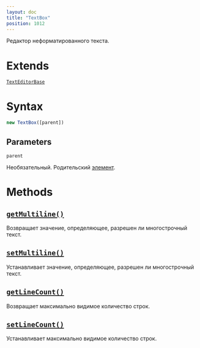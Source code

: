 ```yaml
---
layout: doc
title: "TextBox"
position: 1012
---
```


Редактор неформатированного текста.

# Extends

[`TextEditorBase`](../TextEditorBase/)

# Syntax

```js
new TextBox([parent])
```

## Parameters

`parent`

Необязательный. Родительский [элемент](../../KeyConcepts/Element/).

# Methods

## [`getMultiline()`](TextBox.getMultiline/)

Возвращает значение, определяющее, разрешен ли многострочный текст.

## [`setMultiline()`](TextBox.setMultiline/)

Устанавливает значение, определяющее, разрешен ли многострочный текст.

## [`getLineCount()`](TextBox.getLineCount/)

Возвращает максимально видимое количество строк.

## [`setLineCount()`](TextBox.setLineCount/)

Устанавливает максимально видимое количество строк.

